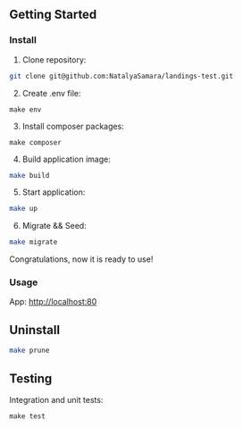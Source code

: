 ## Getting Started

### Install

1. Clone repository:

```bash
git clone git@github.com:NatalyaSamara/landings-test.git
```

2. Create .env file:

```
make env
```

3. Install composer packages:

```
make composer
```

4. Build application image:

```bash
make build
```

5. Start application:

```bash
make up
```

6. Migrate && Seed:

```bash
make migrate
```

Congratulations, now it is ready to use!

### Usage

App: [http://localhost:80](http://localhost:80)

## Uninstall

```bash
make prune
```

## Testing

Integration and unit tests:

```
make test
```
